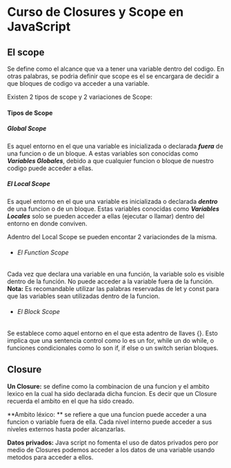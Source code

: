 # Curso de Closures y Scope en JavaScript

## El scope

Se define como el alcance que va a tener una variable dentro del codigo. En otras palabras, se podria definir que scope es el se encargara de decidir a que bloques de codigo va acceder a una variable.

Existen 2 tipos de scope y 2 variaciones de Scope:

#### Tipos de Scope

##### Global Scope

Es aquel entorno en el que una variable es inicializada o declarada ***fuera*** de una funcion o de un bloque. A estas variables son conocidas como ___Variables Globales___, debido a que cualquier funcion o bloque de nuestro codigo puede acceder a ellas.

##### El Local Scope

Es aquel entorno en el que una variable es inicializada o declarada ***dentro*** de una funcion o de un bloque. Estas variables conocidas como ___Variables Locales___ solo se pueden acceder a ellas (ejecutar o llamar) dentro del entorno en donde conviven.

Adentro del Local Scope se pueden encontar 2 variaciondes de la misma.


- ###### El Function Scope

Cada vez que declara una variable en una función, la variable solo es visible dentro de la función. No puede acceder a la variable fuera de la función. **Nota:** Es recomandable utilizar las palabras reservadas de let y const para que las variables sean utilizadas dentro de la funcion.

- ###### El Block Scope

Se establece como aquel entorno en el que esta adentro de llaves {}. Esto implica que una sentencia control como lo es un for, while un do while, o funciones condicionales como lo son if, if else o un switch serian bloques.

## Closure

**Un Closure:** se define como la combinacion de una funcion y el ambito lexico en la cual ha sido declarada dicha funcion. Es decir que un Closure recuerda el ambito en el que ha sido creado.

**Ambito léxico: ** se refiere a que una funcion puede acceder a una funcion o variable fuera de ella. Cada nivel interno puede acceder a sus niveles externos hasta poder alcanzarlas.

**Datos privados:** Java script no fomenta el uso de datos privados pero por medio de Closures podemos acceder a los datos de una variable usando metodos para acceder a ellos.